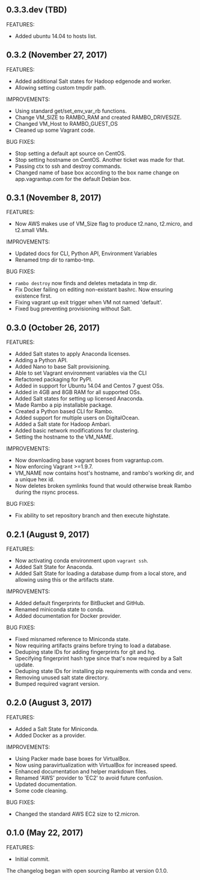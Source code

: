 ## 0.3.3.dev (TBD)

FEATURES:

  - Added ubuntu 14.04 to hosts list.

## 0.3.2 (November 27, 2017)

FEATURES:

  - Added additional Salt states for Hadoop edgenode and worker.
  - Allowing setting custom tmpdir path.

IMPROVEMENTS:

  - Using standard get/set_env_var_rb functions.
  - Change VM_SIZE to RAMBO_RAM and created RAMBO_DRIVESIZE.
  - Changed VM_Host to RAMBO_GUEST_OS
  - Cleaned up some Vagrant code.

BUG FIXES:

  - Stop setting a default apt source on CentOS.
  - Stop setting hostname on CentOS. Another ticket was made for that.
  - Passing ctx to ssh and destroy commands.
  - Changed name of base box according to the box name change on app.vagrantup.com for the default Debian box.

## 0.3.1 (November 8, 2017)

FEATURES:

  - Now AWS makes use of VM_Size flag to produce t2.nano, t2.micro, and t2.small VMs.

IMPROVEMENTS:

  - Updated docs for CLI, Python API, Environment Variables
  - Renamed tmp dir to rambo-tmp.

BUG FIXES:

  - `rambo destroy` now finds and deletes metadata in tmp dir.
  - Fix Docker failing on editing non-existant bashrc. Now ensuring existence first.
  - Fixing vagrant up exit trigger when VM not named 'default'.
  - Fixed bug preventing provisioning without Salt.

## 0.3.0 (October 26, 2017)

FEATURES:

  - Added Salt states to apply Anaconda licenses.
  - Adding a Python API.
  - Added Nano to base Salt provisioning.
  - Able to set Vagrant environment variables via the CLI
  - Refactored packaging for PyPI.
  - Added in support for Ubuntu 14.04 and Centos 7 guest OSs.
  - Added in 4GB and 8GB RAM for all supported OSs.
  - Added Salt states for setting up licensed Anaconda.
  - Made Rambo a pip installable package.
  - Created a Python based CLI for Rambo.
  - Added support for multiple users on DigitalOcean.
  - Added a Salt state for Hadoop Ambari.
  - Added basic network modifications for clustering.
  - Setting the hostname to the VM_NAME.

IMPROVEMENTS:

  - Now downloading base vagrant boxes from vagrantup.com.
  - Now enforcing Vagrant >=1.9.7.
  - VM_NAME now contains host's hostname, and rambo's working dir, and a unique hex id.
  - Now deletes broken symlinks found that would otherwise break Rambo during the rsync process.

BUG FIXES:

  - Fix ability to set repository branch and then execute highstate.

## 0.2.1 (August 9, 2017)

FEATURES:

  - Now activating conda environment upon `vagrant ssh`.
  - Added Salt State for Anaconda.
  - Added Salt State for loading a database dump from a local store, and
    allowing using this or the artifacts state.

IMPROVEMENTS:

  - Added default fingerprints for BitBucket and GitHub.
  - Renamed miniconda state to conda.
  - Added documentation for Docker provider.

BUG FIXES:

  - Fixed misnamed reference to Miniconda state.
  - Now requiring artifacts grains before trying to load a database.
  - Deduping state IDs for adding fingerprints for git and hg.
  - Specifying fingerprint hash type since that's now required by a Salt update.
  - Deduping state IDs for installing pip requirements with conda and venv.
  - Removing unused salt state directory.
  - Bumped required vagrant version.

## 0.2.0 (August 3, 2017)

FEATURES:

  - Added a Salt State for Miniconda.
  - Added Docker as a provider.

IMPROVEMENTS:

  - Using Packer made base boxes for VirtualBox.
  - Now using paravirtualization with VirtualBox for increased speed.
  - Enhanced documentation and helper markdown files.
  - Renamed 'AWS' provider to 'EC2' to avoid future confusion.
  - Updated documentation.
  - Some code cleaning.

BUG FIXES:

  - Changed the standard AWS EC2 size to t2.micron.

## 0.1.0 (May 22, 2017)

FEATURES:

  - Initial commit.

The changelog began with open sourcing Rambo at version 0.1.0.
